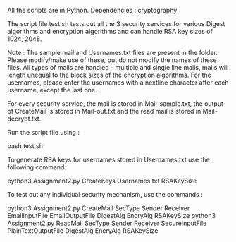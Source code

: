All the scripts are in Python.
Dependencies : cryptography

The script file test.sh tests out all the 3 security services for various Digest algorithms and encryption algorithms and can handle RSA key sizes of 1024, 2048.

Note : The sample mail and Usernames.txt files are present in the folder. Please modify/make use of these, but do not modify the names of these files. All types of mails are handled - multiple and single line mails, mails will length unequal to the block sizes of the encryption algorithms. For the usernames, please enter the usernames with a nextline character after each username, except the last one.

For every security service, the mail is stored in Mail-sample.txt, the output of CreateMail is stored in Mail-out.txt and the read mail is stored in Mail-decrypt.txt.

Run the script file using :

bash test.sh

To generate RSA keys for usernames stored in Usernames.txt use the following command:

python3 Assignment2.py CreateKeys Usernames.txt RSAKeySize

To test out any individual security mechanism, use the commands :

python3 Assignment2.py CreateMail SecType Sender Receiver EmailInputFile EmailOutputFile DigestAlg EncryAlg RSAKeySize
python3 Assignment2.py ReadMail SecType Sender Receiver SecureInputFile PlainTextOutputFile DigestAlg EncryAlg RSAKeySize
